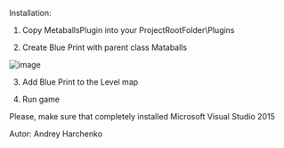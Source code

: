 Installation:

1) Copy MetaballsPlugin into your ProjectRootFolder\Plugins

2) Create Blue Print with parent class Mataballs

![image](https://cloud.githubusercontent.com/assets/9151008/13838301/e6cfb902-ec23-11e5-9de8-7aa44092e00d.png)


3) Add Blue Print to the Level map

4) Run game


Please, make sure that completely installed Microsoft Visual Studio 2015

Autor:
Andrey Harchenko
